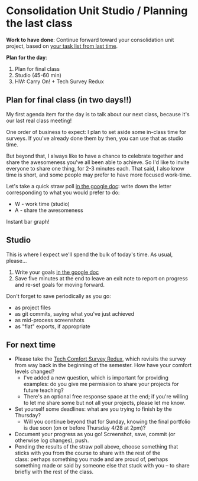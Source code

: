 # Consolidation Unit Studio / Planning the last class

**Work to have done**: <!-- respond to an updated version of the [Tech Comfort Survey](http://bit.ly/cdm-tech-survey); -->Continue forward toward your consolidation unit project, based on [your task list from last time](bit.ly/cdm{{site.course.slugterm}}-notes#heading=h.xm8afv7cdvkx).

**Plan for the day**:

1. Plan for final class
2. Studio (45-60 min)
3. HW: Carry On! + Tech Survey Redux


## Plan for final class (in two days!!)

My first agenda item for the day is to talk about our next class, because it's our last real class meeting!

One order of business to expect: I plan to set aside some in-class time for surveys. If you've already done them by then, you can use that as studio time.

But beyond that, I always like to have a chance to celebrate together and share the awesomeness you've all been able to achieve. So I'd like to invite everyone to share one thing, for 2-3 minutes each. That said, I also know time is short, and some people may prefer to have more focused work-time.

Let's take a quick straw poll [in the google doc](http://bit.ly/cdm{{site.course.slugterm}}-notes): write down the letter corresponding to what you would prefer to do:

* W - work time (studio)
* A - share the awesomeness

Instant bar graph!



## Studio
This is where I expect we'll spend the bulk of today's time. As usual, please...

1. Write your goals [in the google doc](http://bit.ly/cdm{{site.course.slugterm}}-notes)
2. Save five minutes at the end to leave an exit note to report on progress and re-set goals for moving forward.

<div class="alert alert-warning">
Don't forget to save periodically as you go:
 <ul>
   <li>as project files</li>
   <li>as git commits, saying what you've just achieved</li>
   <li>as mid-process screenshots</li>
   <li>as "flat" exports, if appropriate</li>
 </ul>
</div>


<!-- To accommodate the Zoom format, I've created some free-access breakout rooms for finding each other, which you *should* be able to move freely among. I'll hang out in the main room unless people need one-on-one time (when we can go to an extra room set aside for that purpose). -->

<!-- <div class="alert alert-warning">
As usual, to get credit for asynchronous participation, please add your intentions and exit notes to the google doc when you start and stop working – and aim to work for at least two 20-minute pomodoros.
</div> -->


## For next time

* Please take the [Tech Comfort Survey Redux](http://bit.ly/tech-comfort-redux), which revisits the survey from way back in the beginning of the semester. How have your comfort levels changed?
  - I've added a new question, which is important for providing examples: do you give me permission to share your projects for future teaching?
  - There's an optional free response space at the end; if you're willing to let me share some but not all your projects, please let me know.
* Set yourself some deadlines: what are you trying to finish by the Thursday?   
  - Will you continue beyond that for Sunday, knowing the final portfolio is due soon (on or before Thursday 4/28 at 2pm)?
* Document your progress as you go! Screenshot, save, commit (or otherwise log changes), push.
* Pending the results of the straw poll above, choose something that sticks with you from the course to share with the rest of the class: perhaps something you made and are proud of, perhaps something made or said by someone else that stuck with you – to share briefly with the rest of the class.
